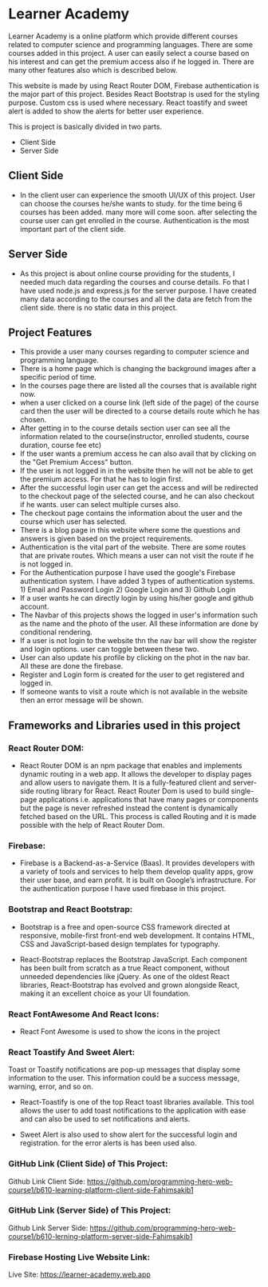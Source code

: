 # Learner Academy
Learner Academy is a online platform which provide different courses related to computer science and programming languages. There are some courses added in this project. A user can easily select a course based on his interest and can get the premium access also if he logged in. There are many other features also which is described below.

This website is made by using React Router DOM, Firebase authentication is the major part of this project. Besides React Bootstrap is used for the styling purpose. Custom css is used where necessary. React toastify and sweet alert is added to show the alerts for better user experience.

This is project is basically divided in two parts. 
- Client Side
- Server Side

## Client Side
- In the client user can experience the smooth UI/UX of this project. User can choose the courses he/she wants to study. for the time being 6 courses has been added. many more will come soon. after selecting the course user can get enrolled in the course. Authentication is the most important part of the client side.

## Server Side
- As this project is about online course providing for the students, I needed much data regarding the courses and course details. Fo that I have used node.js and express.js for the server purpose. I have created many data according to the courses and all the data are fetch from the client side. there is no static data in this project.

## Project Features
- This provide a user many courses regarding to computer science and programming language.
- There is a home page which is changing the background images after a specific period of time.
- In the courses page there are listed all the courses that is available right now.
- when a user clicked on a course link (left side of the page) of the course card then the user will be directed to a course details route which he has chosen.
- After getting in to the course details section user can see all the information related to the course(instructor, enrolled students, course duration, course fee etc)
- If the user wants a premium access he can also avail that by clicking on the "Get Premium Access" button.
- If the user is not logged in in the website then he will not be able to get the premium access. For that he has to login first.
- After the successful login user can get the access and will be redirected to the checkout page of the selected course, and he can also checkout if he wants. user can select multiple curses also.
- The checkout page contains the information about the user and the course which user has selected. 
- There is a blog page in this website where some the questions and answers is given based on the project requirements.
- Authentication is the vital part of the website. There are some routes that are private routes. Which means a user can not visit the route if he is not logged in.
- For the Authentication purpose I have used the google's Firebase authentication system. I have added 3 types of authentication systems. 1) Email and Password Login 2) Google Login and 3) Github Login
- If a user wants he can directly login by using his/her google and github account.
- The Navbar of this projects shows the logged in user's information such as the name and the photo of the user. All these information are done by conditional rendering.
- If a user is not login to the website thn the nav bar will show the register and login options. user can toggle between these two.
- User can also update his profile by clicking on the phot in the nav bar. All these are done the firebase.
- Register and Login form is created for the user to get registered and logged in.
- If someone wants to visit a route which is not available in the website then an error message will be shown.    

## Frameworks and Libraries used in this project
### React Router DOM: 
- React Router DOM is an npm package that enables and implements dynamic routing in a web app. It allows the developer to display pages and allow users to navigate them. It is a fully-featured client and server-side routing library for React. React Router Dom is used to build single-page applications i.e. applications that have many pages or components but the page is never refreshed instead the content is dynamically fetched based on the URL. This process is called Routing and it is made possible with the help of React Router Dom.

### Firebase: 
- Firebase is a Backend-as-a-Service (Baas). It provides developers with a variety of tools and services to help them develop quality apps, grow their user base, and earn profit. It is built on Google’s infrastructure. For the authentication  purpose I have used firebase in this project.

### Bootstrap and React Bootstrap: 
- Bootstrap is a free and open-source CSS framework directed at responsive, mobile-first front-end web development. It contains HTML, CSS and JavaScript-based design templates for typography.

- React-Bootstrap replaces the Bootstrap JavaScript. Each component has been built from scratch as a true React component, without unneeded dependencies like jQuery. As one of the oldest React libraries, React-Bootstrap has evolved and grown alongside React, making it an excellent choice as your UI foundation.

### React FontAwesome  And React Icons: 
- React Font Awesome is used to show the icons in the project

### React Toastify  And Sweet Alert: 
Toast or Toastify notifications are pop-up messages that display some information to the user. This information could be a success message, warning, error, and so on.

- React-Toastify is one of the top React toast libraries available. This tool allows the user to add toast notifications to the application with ease and can also be used to set notifications and alerts.

- Sweet Alert is also used to show alert for the successful login and registration. for the error alerts is has been used also.


### GitHub Link (Client Side) of This Project: 
Github Link Client Side: https://github.com/programming-hero-web-course1/b610-learning-platform-client-side-Fahimsakib1


### GitHub Link (Server Side) of This Project:
Github Link Server Side:  https://github.com/programming-hero-web-course1/b610-lerning-platform-server-side-Fahimsakib1


### Firebase Hosting Live Website Link:
Live Site: https://learner-academy.web.app
